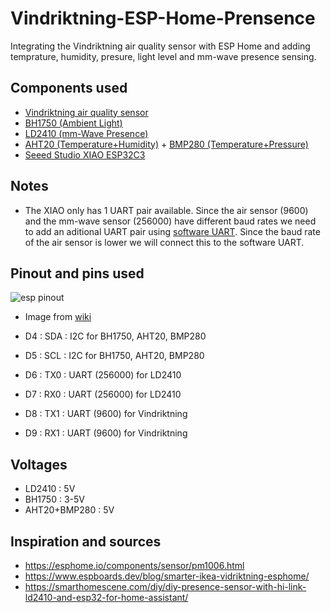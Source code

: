 # Vindriktning-ESP-Home-Prensence
Integrating the Vindriktning air quality sensor with ESP Home and adding temprature, humidity, presure, light level and mm-wave presence sensing.

## Components used
- [Vindriktning air quality sensor](https://www.ikea.com/nl/en/p/vindriktning-air-quality-sensor-70498242/)
- [BH1750 (Ambient Light)](https://esphome.io/components/sensor/bh1750.html)
- [LD2410 (mm-Wave Presence)](https://esphome.io/components/sensor/ld2410.html)
- [AHT20 (Temperature+Humidity)](https://esphome.io/components/sensor/aht10.html) + [BMP280 (Temperature+Pressure)](https://esphome.io/components/sensor/bmp280)
- [Seeed Studio XIAO ESP32C3](https://wiki.seeedstudio.com/XIAO_ESP32C3_Getting_Started/)

## Notes
- The XIAO only has 1 UART pair available. Since the air sensor (9600) and the mm-wave sensor (256000) have different baud rates we need to add an aditional UART pair using [software UART](https://esphome.io/components/uart#uart). Since the baud rate of the air sensor is lower we will connect this to the software UART. 

## Pinout and pins used
![esp pinout](https://files.seeedstudio.com/wiki/XIAO_WiFi/pin_map-2.png)
- Image from [wiki](https://wiki.seeedstudio.com/XIAO_ESP32C3_Getting_Started/)

- D4 : SDA : I2C for BH1750, AHT20, BMP280
- D5 : SCL : I2C for BH1750, AHT20, BMP280
- D6 : TX0 : UART (256000) for LD2410
- D7 : RX0 : UART (256000) for LD2410
- D8 : TX1 : UART (9600) for Vindriktning
- D9 : RX1 : UART (9600) for Vindriktning

## Voltages
- LD2410 : 5V
- BH1750 : 3-5V
- AHT20+BMP280 : 5V

## Inspiration and sources
- https://esphome.io/components/sensor/pm1006.html
- https://www.espboards.dev/blog/smarter-ikea-vidriktning-esphome/
- https://smarthomescene.com/diy/diy-presence-sensor-with-hi-link-ld2410-and-esp32-for-home-assistant/
